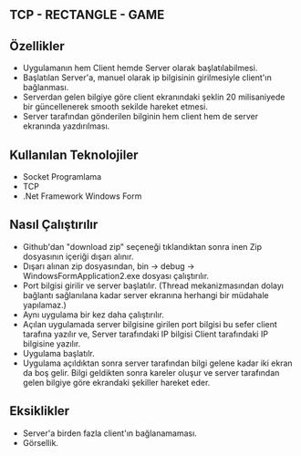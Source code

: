 ## TCP - RECTANGLE - GAME

## Özellikler

- Uygulamanın hem Client hemde Server olarak başlatılabilmesi.
- Başlatılan Server'a, manuel olarak ip bilgisinin girilmesiyle client'ın bağlanması.
- Serverdan gelen bilgiye göre client ekranındaki şeklin 20 milisaniyede bir güncellenerek smooth sekilde hareket etmesi.
- Server tarafından gönderilen bilginin hem client hem de server ekranında yazdırılması.

## Kullanılan Teknolojiler

- Socket Programlama
- TCP
- .Net Framework Windows Form

## Nasıl Çalıştırılır

- Github'dan "download zip" seçeneği tıklandıktan sonra inen Zip dosyasının içeriği dışarı alınır.
- Dışarı alınan zip dosyasından, bin -> debug -> WindowsFormApplication2.exe dosyası çalıştırılır.
- Port bilgisi girilir ve server başlatılır. (Thread mekanizmasından dolayı bağlantı sağlanılana kadar server ekranına herhangi bir müdahale yapılamaz.)
- Aynı uygulama bir kez daha çalıştırılır.
- Açılan uygulamada server bilgisine girilen port bilgisi bu sefer client tarafına yazılır ve, Server tarafındaki IP bilgisi Client tarafındaki IP bilgisine yazılır.
- Uygulama başlatılr.
- Uygulama açıldıktan sonra server tarafından bilgi gelene kadar iki ekran da boş gelir. Bilgi geldikten sonra kareler oluşur ve server tarafından
gelen bilgiye göre ekrandaki şekiller hareket eder.


## Eksiklikler

- Server'a birden fazla client'ın bağlanamaması.
- Görsellik.






